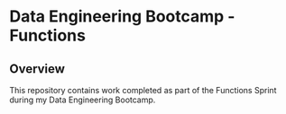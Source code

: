 # Data Engineering Bootcamp - Functions

## Overview

This repository contains work completed as part of the Functions Sprint during my Data Engineering Bootcamp. 
